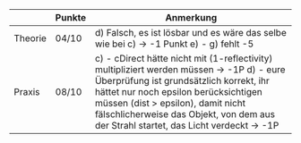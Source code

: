 |         | Punkte | Anmerkung                                                                                                                                                                                                                                                                                                   |
|---------|--------|-------------------------------------------------------------------------------------------------------------------------------------------------------------------------------------------------------------------------------------------------------------------------------------------------------------|
| Theorie | 04/10  | d) Falsch, es ist lösbar und es wäre das selbe wie bei c) -> -1 Punkt  e) - g) fehlt -5                                                                                                                                                                                                                     |
| Praxis  | 08/10  | c) - cDirect hätte nicht mit (1-reflectivity) multipliziert werden müssen -> -1P  d) - eure Überprüfung ist grundsätzlich korrekt, ihr hättet nur noch epsilon berücksichtigen müssen (dist > epsilon), damit nicht fälschlicherweise das Objekt, von dem aus der Strahl startet, das Licht verdeckt -> -1P |